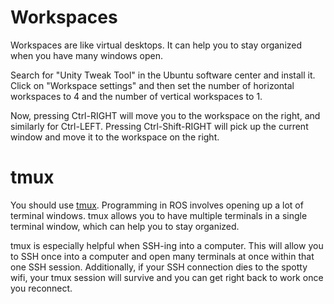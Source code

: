 # Workspaces
Workspaces are like virtual desktops.
It can help you to stay organized when you have many windows open.

Search for "Unity Tweak Tool" in the Ubuntu software center and install it.
Click on "Workspace settings" and then set the number of horizontal workspaces to 4 and the number of vertical workspaces to 1.

Now, pressing Ctrl-RIGHT will move you to the workspace on the right, and similarly for Ctrl-LEFT.
Pressing Ctrl-Shift-RIGHT will pick up the current window and move it to the workspace on the right.

# tmux
You should use [tmux](https://github.com/hcrlab/wiki/blob/master/development_environment_setup/tmux.md).
Programming in ROS involves opening up a lot of terminal windows.
tmux allows you to have multiple terminals in a single terminal window, which can help you to stay organized.

tmux is especially helpful when SSH-ing into a computer.
This will allow you to SSH once into a computer and open many terminals at once within that one SSH session.
Additionally, if your SSH connection dies to the spotty wifi, your tmux session will survive and you can get right back to work once you reconnect.